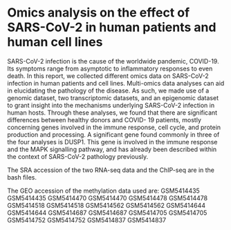 # Omics analysis on the effect of SARS-CoV-2 in human patients and human cell lines

SARS-CoV-2 infection is the cause of the
worldwide pandemic, COVID-19. Its symptoms range
from asymptotic to inflammatory responses to even
death. In this report, we collected different omics data
on SARS-CoV-2 infection in human patients and cell
lines. Multi-omics data analyses can aid in elucidating
the pathology of the disease. As such, we made use of
a genomic dataset, two transcriptomic datasets, and an
epigenomic dataset to grant insight into the mechanisms
underlying SARS-CoV-2 infection in human hosts.
Through these analyses, we found that there are significant differences between healthy donors and COVID-
19 patients, mostly concerning genes involved in the
immune response, cell cycle, and protein production
and processing. A significant gene found commonly
in three of the four analyses is DUSP1. This gene is
involved in the immune response and the MAPK signalling pathway, and has already been described within
the context of SARS-CoV-2 pathology previously.

The SRA accession of the two RNA-seq data and the ChIP-seq are in the bash files.

The GEO accession of the methylation data used are: 
GSM5414435
GSM5414435
GSM5414470
GSM5414470
GSM5414478
GSM5414478
GSM5414518
GSM5414518
GSM5414562
GSM5414562
GSM5414644
GSM5414644
GSM5414687
GSM5414687
GSM5414705
GSM5414705
GSM5414752
GSM5414752
GSM5414837
GSM5414837
